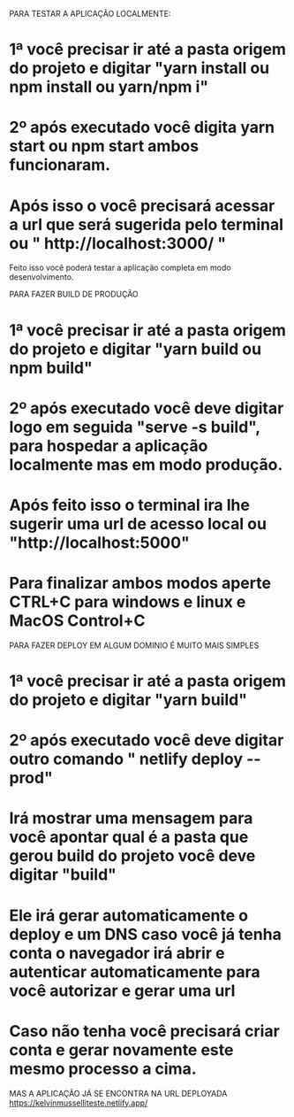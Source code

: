 PARA TESTAR A APLICAÇÃO LOCALMENTE:

  # 1ª você precisar ir até a pasta origem do projeto e digitar "yarn install ou npm install ou yarn/npm i"
  # 2º após executado você digita yarn start ou npm start ambos funcionaram.
  # Após isso o você precisará acessar a url que será sugerida pelo terminal ou " http://localhost:3000/ "

Feito isso você poderá testar a aplicação completa em modo desenvolvimento.

PARA FAZER BUILD DE PRODUÇÃO

  # 1ª você precisar ir até a pasta origem do projeto e digitar "yarn build ou npm build"
  # 2º após executado você deve digitar logo em seguida "serve -s build", para hospedar a aplicação localmente mas em modo produção.
  # Após feito isso o terminal ira lhe sugerir uma url de acesso local ou "http://localhost:5000"

# Para finalizar ambos modos aperte CTRL+C para windows e linux e MacOS Control+C

PARA FAZER DEPLOY EM ALGUM DOMINIO É MUITO MAIS SIMPLES

  # 1ª você precisar ir até a pasta origem do projeto e digitar "yarn build"
  # 2º após executado você deve digitar outro comando " netlify deploy --prod"
  # Irá mostrar uma mensagem para você apontar qual é a pasta que gerou build do projeto você deve digitar "build"
  # Ele irá gerar automaticamente o deploy e um  DNS caso você já tenha conta o navegador irá abrir e autenticar automaticamente para você autorizar e gerar uma url
  # Caso não tenha você precisará criar conta e gerar novamente este mesmo processo a cima.

MAS A APLICAÇÃO JÁ SE ENCONTRA NA URL DEPLOYADA https://kelvinmusselliteste.netlify.app/
